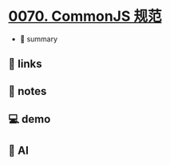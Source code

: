 # [0070. CommonJS 规范](https://github.com/Tdahuyou/javascript/tree/main/0070.%20CommonJS%20%E8%A7%84%E8%8C%83)

- 📝 summary

## 🔗 links
## 📒 notes
## 💻 demo
## 🤖 AI
